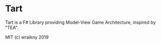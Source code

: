 # Tart
Tart is a F# Library providing Model-View Game Architecture, inspired by "TEA". 

MIT (c) wraikny 2019  